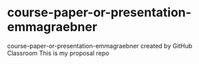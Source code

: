 # course-paper-or-presentation-emmagraebner
course-paper-or-presentation-emmagraebner created by GitHub Classroom
This is my proposal repo 
